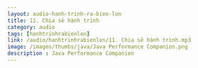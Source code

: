 ```yaml
---
layout: audio-hanh-trinh-ra-bien-lon
title: 11. Chia sẻ hành trình
category: audio
tags: [hanhtrinhrabienlon]
link: /audio/hanhtrinhrabienlon/11. Chia sẻ hành trình.mp3 
image: /images/thumbs/java/Java Performance Companion.png
description : Java Performance Companion 
---
```












